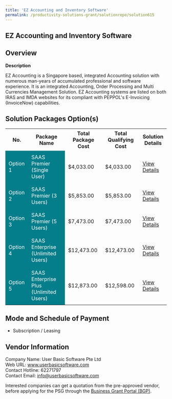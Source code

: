 ```yaml
---
title: 'EZ Accounting and Inventory Software'
permalink: /productivity-solutions-grant/solutionrepo/solution615
---
```


## EZ Accounting and Inventory Software

## Overview

**Description**

EZ Accounting is a Singapore based, integrated Accounting solution with numerous man-years of accumulated professional and software experience. It is an integrated Accounting, Order Processing and Multi Currencies Management Solution.  EZ Accounting systems are listed on both IRAS and IMDA websites for its compliant with PEPPOL's E-Invoicing (InvoiceNow) capabilities.

## Solution Packages Option(s)

<table>
<tr>
<th><b>No.</b></th>
<th><b>Package Name</b></th>
<th><b>Total Package Cost</b></th>
<th><b>Total Qualifying Cost</b></th>
<th><b>Solution Details</b></th>
</tr>
<tr>
<td style='padding: 10px; background-color: #037E8A; color: #FFFFFF;'>Option 1</td>
<td style='padding: 10px; background-color: #037E8A; color: #FFFFFF;'>SAAS Premier (Single User)</td>
<td style='padding: 10px;'>$4,033.00</td>
<td style='padding: 10px;'>$4,033.00</td>
<td style='padding: 10px;'><a href='/images/psg/User_Basic_Desensitised_Annex_3_Part_1.pdf' target='_blank'>View Details</a></td>
</tr>
<tr>
<td style='padding: 10px; background-color: #037E8A; color: #FFFFFF;'>Option 2</td>
<td style='padding: 10px; background-color: #037E8A; color: #FFFFFF;'>SAAS Premier (3 Users)</td>
<td style='padding: 10px;'>$5,853.00</td>
<td style='padding: 10px;'>$5,853.00</td>
<td style='padding: 10px;'><a href='/images/psg/User_Basic_Desensitised_Annex_3_Part_2.pdf' target='_blank'>View Details</a></td>
</tr>
<tr>
<td style='padding: 10px; background-color: #037E8A; color: #FFFFFF;'>Option 3</td>
<td style='padding: 10px; background-color: #037E8A; color: #FFFFFF;'>SAAS Premier (5 Users)</td>
<td style='padding: 10px;'>$7,473.00</td>
<td style='padding: 10px;'>$7,473.00</td>
<td style='padding: 10px;'><a href='/images/psg/User_Basic_Desensitised_Annex_3_Part_3.pdf' target='_blank'>View Details</a></td>
</tr>
<tr>
<td style='padding: 10px; background-color: #037E8A; color: #FFFFFF;'>Option 4</td>
<td style='padding: 10px; background-color: #037E8A; color: #FFFFFF;'>SAAS Enterprise (Unlimited Users)</td>
<td style='padding: 10px;'>$12,473.00</td>
<td style='padding: 10px;'>$12,473.00</td>
<td style='padding: 10px;'><a href='/images/psg/User_Basic_Desensitised_Annex_3_Part_4.pdf' target='_blank'>View Details</a></td>
</tr>
<tr>
<td style='padding: 10px; background-color: #037E8A; color: #FFFFFF;'>Option 5</td>
<td style='padding: 10px; background-color: #037E8A; color: #FFFFFF;'>SAAS Enterprise Plus (Unlimited Users)</td>
<td style='padding: 10px;'>$12,873.00</td>
<td style='padding: 10px;'>$12,598.00</td>
<td style='padding: 10px;'><a href='/images/psg/User_Basic_Desensitised_Annex_3_Part_5.pdf' target='_blank'>View Details</a></td>
</tr>
</table>

## Mode and Schedule of Payment

 - Subscription / Leasing

## Vendor Information

 Company Name: User Basic Software Pte Ltd<br>Web URL: www.userbasicsoftware.com <br>Contact Hotline: 62271797 <br>Contact Email: info@userbasicsoftware.com <br>

Interested companies can get a quotation from the pre-approved vendor, before applying for the PSG through the <a href='https://www.businessgrants.gov.sg/' target='_blank' rel='noopener'>Business Grant Portal (BGP)</a>.

<script src="/jquery/resize-tables.js"></script>
